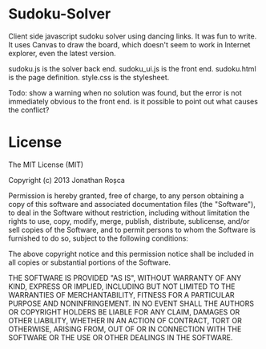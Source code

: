 Sudoku-Solver
=============
Client side javascript sudoku solver using dancing links. It was fun to write. It uses Canvas to draw the board,
which doesn't seem to work in Internet explorer, even the latest version.

sudoku.js is the solver back end.
sudoku_ui.js is the front end.
sudoku.html is the page definition.
style.css is the stylesheet.


Todo: show a warning when no solution was found, but the error is not immediately obvious to the front end. is it possible to point out what causes the conflict?


License
=======
The MIT License (MIT)

Copyright (c) 2013 Jonathan Roșca

Permission is hereby granted, free of charge, to any person obtaining a copy
of this software and associated documentation files (the "Software"), to deal
in the Software without restriction, including without limitation the rights
to use, copy, modify, merge, publish, distribute, sublicense, and/or sell
copies of the Software, and to permit persons to whom the Software is
furnished to do so, subject to the following conditions:

The above copyright notice and this permission notice shall be included in all
copies or substantial portions of the Software.

THE SOFTWARE IS PROVIDED "AS IS", WITHOUT WARRANTY OF ANY KIND, EXPRESS OR
IMPLIED, INCLUDING BUT NOT LIMITED TO THE WARRANTIES OF MERCHANTABILITY,
FITNESS FOR A PARTICULAR PURPOSE AND NONINFRINGEMENT. IN NO EVENT SHALL THE
AUTHORS OR COPYRIGHT HOLDERS BE LIABLE FOR ANY CLAIM, DAMAGES OR OTHER
LIABILITY, WHETHER IN AN ACTION OF CONTRACT, TORT OR OTHERWISE, ARISING FROM,
OUT OF OR IN CONNECTION WITH THE SOFTWARE OR THE USE OR OTHER DEALINGS IN THE
SOFTWARE.
